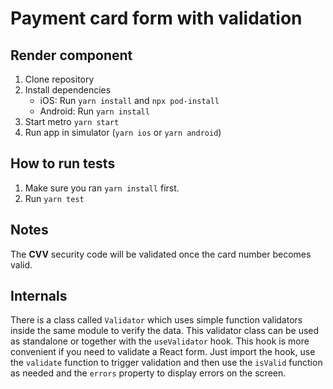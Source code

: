 # Payment card form with validation
## Render component
1. Clone repository
2. Install dependencies
   - iOS: Run `yarn install` and `npx pod-install`
   - Android: Run `yarn install`
3. Start metro `yarn start`
4. Run app in simulator (`yarn ios` or `yarn android`)

## How to run tests
1. Make sure you ran `yarn install` first.
2. Run `yarn test`

## Notes
The **CVV** security code will be validated once the card number becomes valid.

## Internals
There is a class called `Validator` which uses simple function validators inside the same module to verify the data. This validator
class can be used as standalone or together with the `useValidator` hook.
This hook is more convenient if you need to validate a React form. Just import the hook, use the `validate` function to trigger
validation and then use the `isValid` function as needed and the `errors` property to display errors on the screen.
